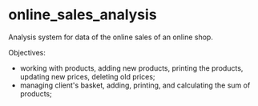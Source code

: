 # online_sales_analysis
Analysis system for data of the online sales of an online shop.

Objectives:
- working with products, adding new products, printing the products, updating new prices, deleting old prices;
- managing client's basket, adding, printing, and calculating the sum of products;
  
